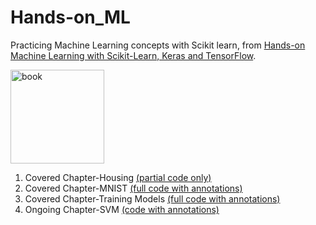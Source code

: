 # Hands-on_ML  
Practicing Machine Learning concepts with Scikit learn, from [Hands-on Machine Learning with Scikit-Learn, Keras and TensorFlow](https://www.oreilly.com/library/view/hands-on-machine-learning/9781492032632/).  
  
<img src="https://images-na.ssl-images-amazon.com/images/I/51aqYc1QyrL._SX379_BO1,204,203,200_.jpg" title="book" width="150" />

1. Covered Chapter-Housing [(partial code only)](https://github.com/SinXfactor/Hands-on_ML/blob/master/Ch-Housing.ipynb)  
2. Covered Chapter-MNIST [(full code with annotations)](https://github.com/SinXfactor/Hands-on_ML/blob/master/Ch-MNIST.ipynb)
3. Covered Chapter-Training Models [(full code with annotations)](https://github.com/SinXfactor/Hands-on_ML/blob/master/Ch-Models.ipynb)
4. Ongoing Chapter-SVM [(code with annotations)](https://github.com/SinXfactor/Hands-on_ML/blob/master/Ch-SVM.ipynb)
